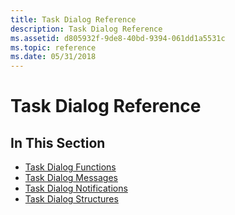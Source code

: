 ```yaml
---
title: Task Dialog Reference
description: Task Dialog Reference
ms.assetid: d805932f-9de8-40bd-9394-061dd1a5531c
ms.topic: reference
ms.date: 05/31/2018
---
```


# Task Dialog Reference

## In This Section

-   [Task Dialog Functions](bumper-task-dialogs-reference-functions.md)
-   [Task Dialog Messages](bumper-task-dialogs-reference-messages.md)
-   [Task Dialog Notifications](bumper-task-dialogs-reference-notifications.md)
-   [Task Dialog Structures](bumper-task-dialogs-reference-structures.md)

 

 




